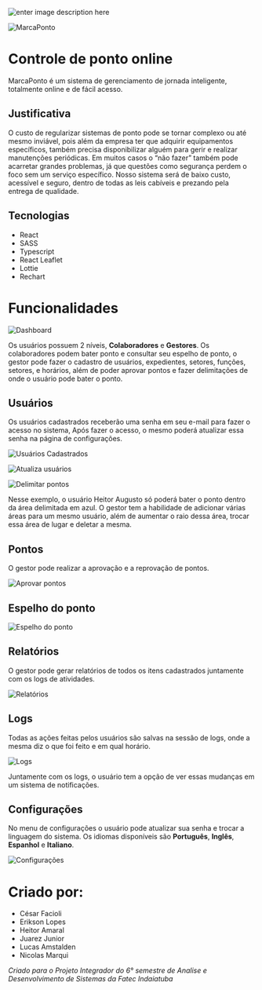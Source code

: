 ![enter image description here](https://i.imgur.com/vv80AvH.png)

![MarcaPonto](https://i.imgur.com/24xg3xD.jpg)

# Controle de ponto online

MarcaPonto é um sistema de gerenciamento de jornada inteligente, totalmente online e de fácil acesso.

## Justificativa

O custo de regularizar sistemas de ponto pode se tornar complexo ou até mesmo inviável, pois além da empresa ter que adquirir equipamentos específicos, também precisa disponibilizar alguém para gerir e realizar manutenções periódicas. Em muitos casos o “não fazer” também pode acarretar grandes problemas, já que questões como segurança perdem o foco sem um serviço específico. Nosso sistema será de baixo custo, acessível e seguro, dentro de todas as leis cabíveis e prezando pela entrega de qualidade.

## Tecnologias

-   React
-   SASS
-   Typescript
-   React Leaflet
-   Lottie
-   Rechart

# Funcionalidades

![Dashboard](https://i.imgur.com/MhxrgUj.png)

Os usuários possuem 2 níveis, **Colaboradores** e **Gestores**. Os colaboradores podem bater ponto e consultar seu espelho de ponto, o gestor pode fazer o cadastro de usuários, expedientes, setores, funções, setores, e horários, além de poder aprovar pontos e fazer delimitações de onde o usuário pode bater o ponto.

## Usuários

Os usuários cadastrados receberão uma senha em seu e-mail para fazer o acesso no sistema, Após fazer o acesso, o mesmo poderá atualizar essa senha na página de configurações.

![Usuários Cadastrados](https://i.imgur.com/pqU7NFE.png)

![Atualiza usuários](https://i.imgur.com/0v6iI4H.png)

![Delimitar pontos](https://i.imgur.com/O2xnwgV.png)

Nesse exemplo, o usuário Heitor Augusto só poderá bater o ponto dentro da área delimitada em azul. O gestor tem a habilidade de adicionar várias áreas para um mesmo usuário, além de aumentar o raio dessa área, trocar essa área de lugar e deletar a mesma.

## Pontos

O gestor pode realizar a aprovação e a reprovação de pontos.

![Aprovar pontos](https://i.imgur.com/Mi2Ztbj.png)

## Espelho do ponto

![Espelho do ponto](https://i.imgur.com/nbijNIF.png)

## Relatórios

O gestor pode gerar relatórios de todos os itens cadastrados juntamente com os logs de atividades.

![Relatórios](https://i.imgur.com/b3QnVPp.png)

## Logs

Todas as ações feitas pelos usuários são salvas na sessão de logs, onde a mesma diz o que foi feito e em qual horário.

![Logs](https://i.imgur.com/42nIPQj.png)

Juntamente com os logs, o usuário tem a opção de ver essas mudanças em um sistema de notificações.

## Configurações

No menu de configurações o usuário pode atualizar sua senha e trocar a linguagem do sistema. Os idiomas disponíveis são **Português**, **Inglês**, **Espanhol** e **Italiano**.

![Configurações](https://i.imgur.com/Iqd6xnt.png)

# Criado por:

-   César Facioli
-   Erikson Lopes
-   Heitor Amaral
-   Juarez Junior
-   Lucas Amstalden
-   Nicolas Marqui

_Criado para o Projeto Integrador do 6° semestre de Analise e Desenvolvimento de Sistemas da Fatec Indaiatuba_
